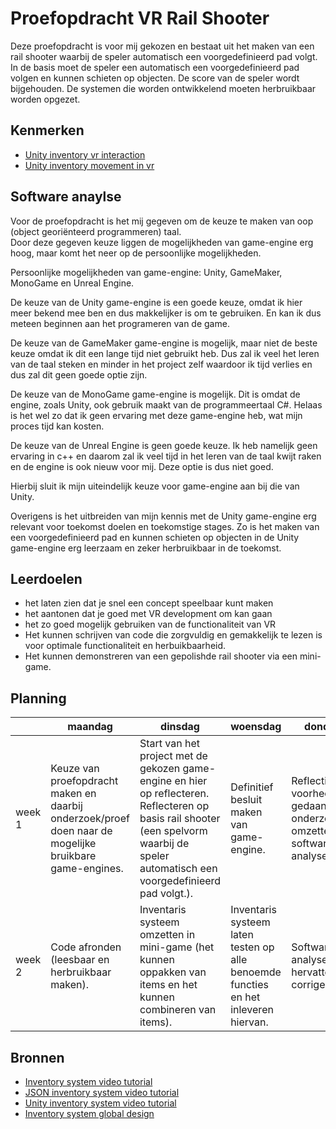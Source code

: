 # Proefopdracht VR Rail Shooter

Deze proefopdracht is voor mij gekozen en bestaat uit het maken van een rail shooter waarbij de speler automatisch een voorgedefinieerd pad volgt. In de basis moet de speler een automatisch een voorgedefinieerd pad volgen en kunnen schieten op objecten. De score van de speler wordt bijgehouden. De systemen die worden ontwikkelend moeten herbruikbaar worden opgezet.


## Kenmerken

- [Unity inventory vr interaction](https://unity3d.com/learn/tutorials/topics/virtual-reality/interaction-vr)
- [Unity inventory movement in vr](https://unity3d.com/learn/tutorials/topics/virtual-reality/movement-vr)

## Software anaylse

Voor de proefopdracht is het mij gegeven om de keuze te maken van oop (object georiënteerd programmeren) taal. <br/>
Door deze gegeven keuze liggen de mogelijkheden van game-engine erg hoog, maar komt het neer op de persoonlijke mogelijkheden.

Persoonlijke mogelijkheden van game-engine: Unity, GameMaker, MonoGame en Unreal Engine.

De keuze van de Unity game-engine is een goede keuze, omdat ik hier meer bekend mee ben en dus makkelijker is om te gebruiken.
En kan ik dus meteen beginnen aan het programeren van de game.

De keuze van de GameMaker game-engine is mogelijk, maar niet de beste keuze omdat ik dit een lange tijd niet gebruikt heb.
Dus zal ik veel het leren van de taal steken en minder in het project zelf waardoor ik tijd verlies en dus zal dit geen goede optie zijn.

De keuze van de MonoGame game-engine is mogelijk. Dit is omdat de engine, zoals Unity, ook gebruik maakt van de programmeertaal C#.
Helaas is het wel zo dat ik geen ervaring met deze game-engine heb, wat mijn proces tijd kan kosten.

De keuze van de Unreal Engine is geen goede keuze. Ik heb namelijk geen ervaring in c++ en daarom zal ik veel tijd in het leren van de taal kwijt raken en de engine is ook nieuw voor mij. Deze optie is dus niet goed.

Hierbij sluit ik mijn uiteindelijk keuze voor game-engine aan bij die van Unity.

Overigens is het uitbreiden van mijn kennis met de Unity game-engine erg relevant voor toekomst doelen en toekomstige stages.
Zo is het maken van een voorgedefinieerd pad en kunnen schieten op objecten in de Unity game-engine erg leerzaam en zeker herbruikbaar in de toekomst.

## Leerdoelen

- het laten zien dat je snel een concept speelbaar kunt maken
- het aantonen dat je goed met VR development om kan gaan
- het zo goed mogelijk gebruiken van de functionaliteit van VR
- Het kunnen schrijven van code die zorgvuldig en gemakkelijk te lezen is voor optimale functionaliteit en herbuikbaarheid.
- Het kunnen demonstreren van een gepolishde rail shooter via een mini-game.

## Planning

| | maandag | dinsdag | woensdag | donderdag | vrijdag |
| --- | --- | --- | --- | --- | --- |
|week 1 | Keuze van proefopdracht maken en daarbij onderzoek/proef doen naar de mogelijke bruikbare game-engines. | Start van het project met de gekozen game-engine en hier op reflecteren. Reflecteren op basis rail shooter (een spelvorm waarbij de speler automatisch een voorgedefinieerd pad volgt.). | Definitief besluit maken van game-engine. | Reflectie en voorheen gedaande onderzoek/proef omzetten in de software analyse. | Inventaris systeem afronden (opslaan en verwijder functie, display van hoeveelheid, drag and drop functie en basis UI elementen).   
|week 2 | Code afronden (leesbaar en herbruikbaar maken). | Inventaris systeem omzetten in mini-game (het kunnen oppakken van items en het kunnen combineren van items). | Inventaris systeem laten testen op alle benoemde functies en het inleveren hiervan.| Software analyse hervatten en corrigeren. | Het inleveren van de overige documentatie (software analyse, code en reflectie). |

## Bronnen

- [Inventory system video tutorial](https://www.youtube.com/watch?v=w6_fetj9PIw)
- [JSON inventory system video tutorial](https://www.youtube.com/watch?v=ZW6RCKVnqT4&list=PLivfKP2ufIK78r7nzfpIEH89Nlnb__RRG)
- [Unity inventory system video tutorial](https://unity3d.com/learn/tutorials/projects/adventure-game-tutorial/inventory)
- [Inventory system global design](https://gamedevelopment.tutsplus.com/articles/designing-an-rpg-inventory-system-that-fits-preliminary-steps--gamedev-14725)
